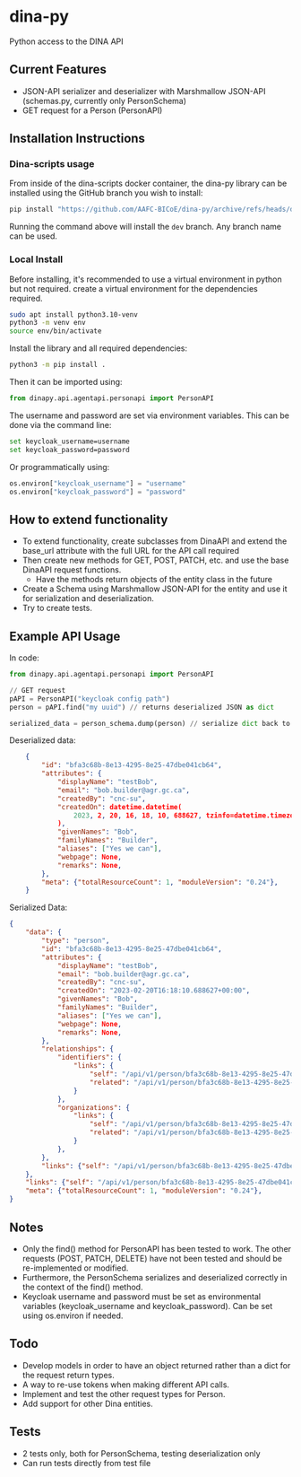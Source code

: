 # dina-py

Python access to the DINA API

## Current Features

* JSON-API serializer and deserializer with Marshmallow JSON-API (schemas.py, currently only PersonSchema)
* GET request for a Person (PersonAPI)

## Installation Instructions

### Dina-scripts usage

From inside of the dina-scripts docker container, the dina-py library can be installed using the 
GitHub branch you wish to install:

```bash
pip install "https://github.com/AAFC-BICoE/dina-py/archive/refs/heads/dev.zip"
```

Running the command above will install the `dev` branch. Any branch name can be used.

### Local Install

Before installing, it's recommended to use a virtual environment in python but not required. create 
a virtual environment for the dependencies required.

```bash
sudo apt install python3.10-venv
python3 -m venv env
source env/bin/activate
```

Install the library and all required dependencies:

```bash
python3 -m pip install .
```

Then it can be imported using:

```py
from dinapy.api.agentapi.personapi import PersonAPI
```

The username and password are set via environment variables. This can be done via the command line:

```bash
set keycloak_username=username
set keycloak_password=password
```

Or programmatically using:

```py
os.environ["keycloak_username"] = "username"
os.environ["keycloak_password"] = "password"
```

## How to extend functionality 

* To extend functionality, create subclasses from DinaAPI and extend the base_url attribute with the full URL for the API call required
* Then create new methods for GET, POST, PATCH, etc. and use the base DinaAPI request functions.
    * Have the methods return objects of the entity class in the future
* Create a Schema using Marshmallow JSON-API for the entity and use it for serialization and deserialization.
* Try to create tests.

## Example API Usage

In code:
```py
from dinapy.api.agentapi.personapi import PersonAPI

// GET request
pAPI = PersonAPI("keycloak config path")
person = pAPI.find("my uuid") // returns deserialized JSON as dict

serialized_data = person_schema.dump(person) // serialize dict back to valid JSON
```

Deserialized data:
```json
    {
        "id": "bfa3c68b-8e13-4295-8e25-47dbe041cb64",
        "attributes": {
            "displayName": "testBob",
            "email": "bob.builder@agr.gc.ca",
            "createdBy": "cnc-su",
            "createdOn": datetime.datetime(
                2023, 2, 20, 16, 18, 10, 688627, tzinfo=datetime.timezone.utc
            ),
            "givenNames": "Bob",
            "familyNames": "Builder",
            "aliases": ["Yes we can"],
            "webpage": None,
            "remarks": None,
        },
        "meta": {"totalResourceCount": 1, "moduleVersion": "0.24"},
    }
```

Serialized Data:
```json
{
    "data": {
        "type": "person",
        "id": "bfa3c68b-8e13-4295-8e25-47dbe041cb64",
        "attributes": {
            "displayName": "testBob",
            "email": "bob.builder@agr.gc.ca",
            "createdBy": "cnc-su",
            "createdOn": "2023-02-20T16:18:10.688627+00:00",
            "givenNames": "Bob",
            "familyNames": "Builder",
            "aliases": ["Yes we can"],
            "webpage": None,
            "remarks": None,
        },
        "relationships": {
            "identifiers": {
                "links": {
                    "self": "/api/v1/person/bfa3c68b-8e13-4295-8e25-47dbe041cb64/relationships/identifiers",
                    "related": "/api/v1/person/bfa3c68b-8e13-4295-8e25-47dbe041cb64/identifiers",
                }
            },
            "organizations": {
                "links": {
                    "self": "/api/v1/person/bfa3c68b-8e13-4295-8e25-47dbe041cb64/relationships/organizations",
                    "related": "/api/v1/person/bfa3c68b-8e13-4295-8e25-47dbe041cb64/organizations",
                }
            },
        },
        "links": {"self": "/api/v1/person/bfa3c68b-8e13-4295-8e25-47dbe041cb64"},
    },
    "links": {"self": "/api/v1/person/bfa3c68b-8e13-4295-8e25-47dbe041cb64"},
    "meta": {"totalResourceCount": 1, "moduleVersion": "0.24"},
}
```

## Notes

* Only the find() method for PersonAPI has been tested to work. The other requests (POST, PATCH, DELETE) have not been tested and should be re-implemented or modified.
* Furthermore, the PersonSchema serializes and deserialized correctly in the context of the find() method.
* Keycloak username and password must be set as environmental variables (keycloak_username and keycloak_password). Can be set using os.environ if needed.

## Todo

* Develop models in order to have an object returned rather than a dict for the request return types.
* A way to re-use tokens when making different API calls.
* Implement and test the other request types for Person.
* Add support for other Dina entities.

## Tests

* 2 tests only, both for PersonSchema, testing deserialization only
* Can run tests directly from test file
